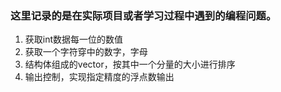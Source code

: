 ### 这里记录的是在实际项目或者学习过程中遇到的编程问题。
1. 获取int数据每一位的数值
2. 获取一个字符穿中的数字，字母
3. 结构体组成的vector，按其中一个分量的大小进行排序
4. 输出控制，实现指定精度的浮点数输出